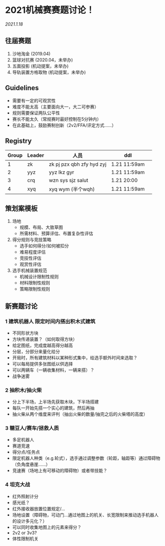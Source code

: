 # 2021机械赛赛题讨论！

*2021.1.18*

## 往届赛题

1. 沙地淘金 (2019.04)
2. 篮球对抗赛 (2020.04，未举办)
3. 五面投影 (机动提案，未举办)
4. 导轨装置方格取物 (机动提案，未举办)

## Guidelines

- 需要有一定的可观赏性
- 难度不能太高（主要面向大一，大二可参赛）
- 规则需要保证两队公平性
- 赛长不能太久（常规赛时最好控制在5分钟内）
- 在此基础上，鼓励赛制创新（2v2/FFA/评定方式……）

## Registry

| Group | Leader            | 人员    | ddl  |     |
| ----- | ----------------- | ------- | ---- | --- |
| 1     | zk              | zk pj pzx qbh zfy hyd zyj  | 1.21  11:59am |    |
| 2     | yyz               | yyz lkz gyr| 1.21  11:59am |     |
| 3     | crq              | wzn sys sjz salut   | 1.21 20:00 |     |
| 4     | xyq | xyq wym (半个wqh)    | 1.21  11:59am |     |

## 策划案模板

1. 场地
    - 规模、布局、大致草图
    - 所需材料、预算评估、布置复杂性评估
2. 得分规则与竞技策略
    - 选手如何得分/如何被扣分
    - 难易程度评估
    - 竞技性评估
    - 观赏性评估
3. 选手机械装置规范
    - 机械设计限制性规则
    - 材料限制性规则
    - 策略限制性规则

## 新赛题讨论

### 1 建筑机器人 限定时间内搭出积木式建筑

- 不同形状方块
- 方块传递装置？（如何取得方块）
- 给定图纸，完成度越高得分越高
- 分层，分部分来量化给分
- 开局时，所有建筑材料以某种形式集中，给选手额外时间来选取？
- 可以每局提供多张图纸以供选择
- 可以两辆车（一辆收集材料，一辆来搭）？
- 战争迷雾

### 2 抽积木/抽火柴 

- 分上下半场，上半场先获取木块，下半场搭建
- 每队一开始先搭一个实心的建筑，然后再抽
- 抽火柴从两个维度来评判（抽出火柴的数量/抽完之后的火柴塔的高度）

### 3 糖豆人/赛车/拯救人质

- 多足机器人
- 赛道竞速
- 得分点/任务点
- 限定机器人种类（e.g.轮式），选手通过调整参数（轮距，轴距等）通过障碍物（负角度悬崖……）
- 竞速赛（场地上有可移动的障碍物）或者带技能？

### 4 坦克大战

- 红外照射计分
- 感光纸？
- 红外接收器放置位置规定/…
- 场地设置（障碍物，可动门...通过地图上的机关、长宽限制来推动选手机器人的设计多元化？）
- 可以同时收集地图上的元素来得分？
- 2v2 or 3v3?
- 体性限制机关

